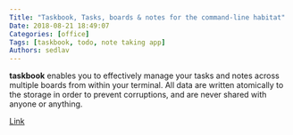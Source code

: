 ```yaml
---
Title: "Taskbook, Tasks, boards & notes for the command-line habitat"
Date: 2018-08-21 18:49:07
Categories: [office]
Tags: [taskbook, todo, note taking app]
Authors: sedlav
---
```


**taskbook** enables you to effectively manage your tasks and notes across multiple boards from within your terminal. All data are written atomically to the storage in order to prevent corruptions, and are never shared with anyone or anything.

[Link](https://github.com/klauscfhq/taskbook)
